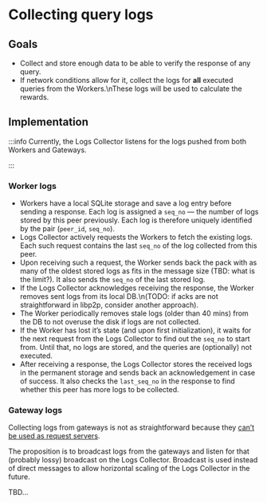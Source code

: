 # Collecting query logs

## Goals

* Collect and store enough data to be able to verify the response of any query.
* If network conditions allow for it, collect the logs for **all** executed queries from the Workers.\nThese logs will be used to calculate the rewards.

## Implementation


:::info
Currently, the Logs Collector listens for the logs pushed from both Workers and Gateways.

:::

### Worker logs

* Workers have a local SQLite storage and save a log entry before sending a response. Each log is assigned a `seq_no` — the number of logs stored by this peer previously. Each log is therefore uniquely identified by the pair (`peer_id`, `seq_no`).
* Logs Collector actively requests the Workers to fetch the existing logs. Each such request contains the last `seq_no` of the log collected from this peer.
* Upon receiving such a request, the Worker sends back the pack with as many of the oldest stored logs as fits in the message size (TBD: what is the limit?). It also sends the `seq_no` of the last stored log.
* If the Logs Collector acknowledges receiving the response, the Worker removes sent logs from its local DB.\n(TODO: if acks are not straightforward in libp2p, consider another approach).
* The Worker periodically removes stale logs (older than 40 mins) from the DB to not overuse the disk if logs are not collected.
* If the Worker has lost it’s state (and upon first initialization), it waits for the next request from the Logs Collector to find out the `seq_no` to start from. Until that, no logs are stored, and the queries are (optionally) not executed.
* After receiving a response, the Logs Collector stores the received logs in the permanent storage and sends back an acknowledgement in case of success. It also checks the `last_seq_no` in the response to find whether this peer has more logs to be collected.

### Gateway logs

Collecting logs from gateways is not as straightforward because they [can’t be used as request servers](04_network_communication.md#nat-limitations).

The proposition is to broadcast logs from the gateways and listen for that (probably lossy) broadcast on the Logs Collector. Broadcast is used instead of direct messages to allow horizontal scaling of the Logs Collector in the future.

TBD…